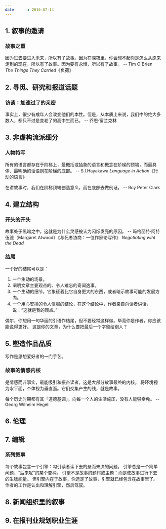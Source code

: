 ```yaml
---
date      : 2016-07-14
---
```



## 1. 叙事的邀请

### 故事之重
因为过去要进入未来，所以有了故事。因为在深夜里，你会想不起你是怎么从原来走到的现在，所以有了故事。因为要有永恒，所以有了故事。
    -- Tim O'Brien _The Things They Carried_《负荷》

## 2. 寻觅、研究和报道话题

### 访谈：加速过了的亲密
事实上，很少有成年人会改变他们的本性。但是，从本质上来说，我们中的绝大多数人，都只不过是变老了的高中生而已。
    -- 乔恩·富兰克林

## 3. 非虚构流派细分

### 人物特写
所有的语言都存在于阶梯上，最概括或抽象的语言和概念在阶梯的顶端，而最具体、最明确的话语则在阶梯的底部。
    -- S.I.Hayakawa _Language in Action_《行动的语言》

在讲故事时，我们在阶梯顶端创造意义，而在底部去做例证。
    -- Roy Peter Clark   

## 4. 建立结构

### 开头的开头
故事处于黑暗之中，这就是为什么灵感被认为闪烁发亮的原因。
    -- 玛格丽特·阿特伍德（Margaret Atwood）《与死者协商：一位作家论写作》 _Negotiating wiht the Dead_

### 结尾
一个好的结尾可以是：

  1. 一个生动的场景。
  2. 阐明文章主要观点的、令人难忘的奇闻逸事。
  3. 一个生动的细节，它象征着比它自身更大的东西，或者暗示故事可能的发展方向。
  4. 一个用心安排的令人信服的结论，在这个结论中，作者亲自向读者讲话，说：“这就是我的观点。”

偶尔，你想用一句华丽的引语作结尾，但不要经常这样做。毕竟你是作者，你应该能说得更好。
这是你的文章，为什么要把最后一个字留给别人？

## 5. 塑造作品品质
写作是思想爱好者的一门手艺。

### 故事的情感内核
是情感而非事实，最能吸引和振奋读者，这是大部分故事最终的内核。
将环境视为水平面，个体视为垂直面。它们交集产生的线，就是故事。

每个历史时期都有其「道德基调」，向每一个人的生活施压，没有人能够幸免。
    -- Georg Wilhelm Hegel

## 6. 伦理

## 7. 编辑

### 系列叙事
每个故事包含一个引擎：勾引读者读下去的悬而未决的问题。
引擎总是一个简单问题，“后来呢”的某个变种。
引擎不是故事的题材或主题：而是使故事进行下去的生猛能量。
但引擎内在于故事，你选定了故事，引擎就已经包含在故事里了。作者的工作是认出和理解引擎，然后驾驭。

## 8. 新闻组织里的叙事

## 9. 在报刊业规划职业生涯
